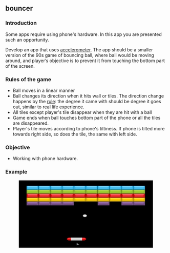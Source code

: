 ## bouncer

### Introduction

Some apps require using phone's hardware. In this app you are presented such an opportunity.

Develop an app that uses [accelerometer](https://www.credencys.com/blog/accelerometer/#:~:text=What%20does%20an%20accelerometer%20in,the%20orientation%20of%20your%20app.). The app should be a smaller version of the 90s game of bouncing ball, where ball would be moving around, and player’s objective is to prevent it from touching the bottom part of the screen.

### Rules of the game

- Ball moves in a linear manner
- Ball changes its direction when it hits wall or tiles. The direction change happens by the [rule](https://www.toppr.com/ask/en-af/question/1865186/): the degree it came with should be degree it goes out, similar to real life experience.
- All tiles except player's tile disappear when they are hit with a ball
- Game ends when ball touches bottom part of the phone or all the tiles are disappeared.
- Player's tile moves according to phone's tiltiness. If phone is tilted more towards right side, so does the tile, the same with left side.

### Objective

- Working with phone hardware.

### Example

<center>

<img src="https://github.com/alem-01/alem_public/blob/master/resources/bouncer.01.jpg?raw=true" style = "width: 420px !important; height: 210px !important;"/>

</center>
